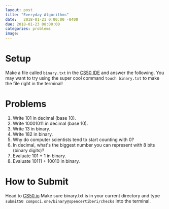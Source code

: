 ```yaml
---
layout: post
title: "Everyday Algorithms"
date:   2018-01-21 0:00:00 -0400
due: 2018-01-23 08:00:00
categories: problems
image:
---
```


# Setup

Make a file called `binary.txt` in the [CS50 IDE](cs50.io) and answer the following. You may want to try using the super cool command `touch binary.txt` to make the file right in the terminal!

# Problems

1. Write 101 in decimal (base 10).
2. Write 10001011 in decimal (base 10).
3. Write 13 in binary.
4. Write 182 in binary.
5. Why do computer scientists tend to start counting with 0?
6. In decimal, what's the biggest number you can represent with 8 bits (binary digits)?
7. Evaluate 101 + 1 in binary.
8. Evaluate 10111 + 10010 in binary.

# How to Submit

Head to [CS50.io](cs50.io) Make sure binary.txt is in your current directory and type `submit50 compsci.one/binary@spencertiberi/checks` into the terminal.
